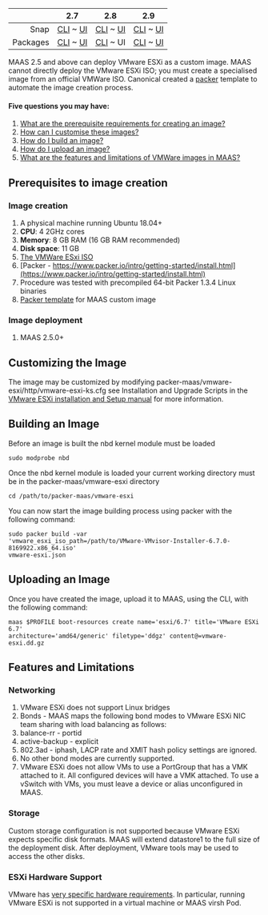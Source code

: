 <!-- deb-2-7-cli
||2.7|2.8|2.9|
|-----:|:-----:|:-----:|:-----:|
|Snap|[CLI](/t/vmware-images/3234) ~ [UI](/t/vmware-images/3235)|[CLI](/t/vmware-images/3236) ~ [UI](/t/vmware-images/3237)|[CLI](/t/vmware-images/3238) ~ [UI](/t/vmware-images/3239)|
|Packages|CLI ~ [UI](/t/vmware-images/3241)|[CLI](/t/vmware-images/3242) ~ [UI](/t/vmware-images/3243)|[CLI](/t/vmware-images/3244) ~ [UI](/t/vmware-images/3245)|
 deb-2-7-cli -->

<!-- deb-2-7-ui
||2.7|2.8|2.9|
|-----:|:-----:|:-----:|:-----:|
|Snap|[CLI](/t/vmware-images/3234) ~ [UI](/t/vmware-images/3235)|[CLI](/t/vmware-images/3236) ~ [UI](/t/vmware-images/3237)|[CLI](/t/vmware-images/3238) ~ [UI](/t/vmware-images/3239)|
|Packages|[CLI](/t/vmware-images/3240) ~ UI|[CLI](/t/vmware-images/3242) ~ [UI](/t/vmware-images/3243)|[CLI](/t/vmware-images/3244) ~ [UI](/t/vmware-images/3245)|
 deb-2-7-ui -->

<!-- deb-2-8-cli
||2.7|2.8|2.9|
|-----:|:-----:|:-----:|:-----:|
|Snap|[CLI](/t/vmware-images/3234) ~ [UI](/t/vmware-images/3235)|[CLI](/t/vmware-images/3236) ~ [UI](/t/vmware-images/3237)|[CLI](/t/vmware-images/3238) ~ [UI](/t/vmware-images/3239)|
|Packages|[CLI](/t/vmware-images/3240) ~ [UI](/t/vmware-images/3241)|CLI ~ [UI](/t/vmware-images/3243)|[CLI](/t/vmware-images/3244) ~ [UI](/t/vmware-images/3245)|
 deb-2-8-cli -->

||2.7|2.8|2.9|
|-----:|:-----:|:-----:|:-----:|
|Snap|[CLI](/t/vmware-images/3234) ~ [UI](/t/vmware-images/3235)|[CLI](/t/vmware-images/3236) ~ [UI](/t/vmware-images/3237)|[CLI](/t/vmware-images/3238) ~ [UI](/t/vmware-images/3239)|
|Packages|[CLI](/t/vmware-images/3240) ~ [UI](/t/vmware-images/3241)|[CLI](/t/vmware-images/3242) ~ UI|[CLI](/t/vmware-images/3244) ~ [UI](/t/vmware-images/3245)|

<!-- deb-2-9-cli
||2.7|2.8|2.9|
|-----:|:-----:|:-----:|:-----:|
|Snap|[CLI](/t/vmware-images/3234) ~ [UI](/t/vmware-images/3235)|[CLI](/t/vmware-images/3236) ~ [UI](/t/vmware-images/3237)|[CLI](/t/vmware-images/3238) ~ [UI](/t/vmware-images/3239)|
|Packages|[CLI](/t/vmware-images/3240) ~ [UI](/t/vmware-images/3241)|[CLI](/t/vmware-images/3242) ~ [UI](/t/vmware-images/3243)|CLI ~ [UI](/t/vmware-images/3245)|
 deb-2-9-cli -->

<!-- deb-2-9-ui
||2.7|2.8|2.9|
|-----:|:-----:|:-----:|:-----:|
|Snap|[CLI](/t/vmware-images/3234) ~ [UI](/t/vmware-images/3235)|[CLI](/t/vmware-images/3236) ~ [UI](/t/vmware-images/3237)|[CLI](/t/vmware-images/3238) ~ [UI](/t/vmware-images/3239)|
|Packages|[CLI](/t/vmware-images/3240) ~ [UI](/t/vmware-images/3241)|[CLI](/t/vmware-images/3242) ~ [UI](/t/vmware-images/3243)|[CLI](/t/vmware-images/3244) ~ UI|
 deb-2-9-ui -->

<!-- snap-2-7-cli
||2.7|2.8|2.9|
|-----:|:-----:|:-----:|:-----:|
|Snap|CLI ~ [UI](/t/vmware-images/3235)|[CLI](/t/vmware-images/3236) ~ [UI](/t/vmware-images/3237)|[CLI](/t/vmware-images/3238) ~ [UI](/t/vmware-images/3239)|
|Packages|[CLI](/t/vmware-images/3240) ~ [UI](/t/vmware-images/3241)|[CLI](/t/vmware-images/3242) ~ [UI](/t/vmware-images/3243)|[CLI](/t/vmware-images/3244) ~ [UI](/t/vmware-images/3245)|
 snap-2-7-cli -->

<!-- snap-2-7-ui
||2.7|2.8|2.9|
|-----:|:-----:|:-----:|:-----:|
|Snap|[CLI](/t/vmware-images/3234) ~ UI|[CLI](/t/vmware-images/3236) ~ [UI](/t/vmware-images/3237)|[CLI](/t/vmware-images/3238) ~ [UI](/t/vmware-images/3239)|
|Packages|[CLI](/t/vmware-images/3240) ~ [UI](/t/vmware-images/3241)|[CLI](/t/vmware-images/3242) ~ [UI](/t/vmware-images/3243)|[CLI](/t/vmware-images/3244) ~ [UI](/t/vmware-images/3245)|
 snap-2-7-ui -->

<!-- snap-2-8-cli
||2.7|2.8|2.9|
|-----:|:-----:|:-----:|:-----:|
|Snap|[CLI](/t/vmware-images/3234) ~ [UI](/t/vmware-images/3235)|CLI ~ [UI](/t/vmware-images/3237)|[CLI](/t/vmware-images/3238) ~ [UI](/t/vmware-images/3239)|
|Packages|[CLI](/t/vmware-images/3240) ~ [UI](/t/vmware-images/3241)|[CLI](/t/vmware-images/3242) ~ [UI](/t/vmware-images/3243)|[CLI](/t/vmware-images/3244) ~ [UI](/t/vmware-images/3245)|
 snap-2-8-cli -->

<!-- snap-2-8-ui
||2.7|2.8|2.9|
|-----:|:-----:|:-----:|:-----:|
|Snap|[CLI](/t/vmware-images/3234) ~ [UI](/t/vmware-images/3235)|[CLI](/t/vmware-images/3236) ~ UI|[CLI](/t/vmware-images/3238) ~ [UI](/t/vmware-images/3239)|
|Packages|[CLI](/t/vmware-images/3240) ~ [UI](/t/vmware-images/3241)|[CLI](/t/vmware-images/3242) ~ [UI](/t/vmware-images/3243)|[CLI](/t/vmware-images/3244) ~ [UI](/t/vmware-images/3245)|
 snap-2-8-ui -->

<!-- snap-2-9-cli
||2.7|2.8|2.9|
|-----:|:-----:|:-----:|:-----:|
|Snap|[CLI](/t/vmware-images/3234) ~ [UI](/t/vmware-images/3235)|[CLI](/t/vmware-images/3236) ~ [UI](/t/vmware-images/3237)|CLI ~ [UI](/t/vmware-images/3239)|
|Packages|[CLI](/t/vmware-images/3240) ~ [UI](/t/vmware-images/3241)|[CLI](/t/vmware-images/3242) ~ [UI](/t/vmware-images/3243)|[CLI](/t/vmware-images/3244) ~ [UI](/t/vmware-images/3245)|
 snap-2-9-cli -->

<!-- snap-2-9-ui
||2.7|2.8|2.9|
|-----:|:-----:|:-----:|:-----:|
|Snap|[CLI](/t/vmware-images/3234) ~ [UI](/t/vmware-images/3235)|[CLI](/t/vmware-images/3236) ~ [UI](/t/vmware-images/3237)|[CLI](/t/vmware-images/3238) ~ UI|
|Packages|[CLI](/t/vmware-images/3240) ~ [UI](/t/vmware-images/3241)|[CLI](/t/vmware-images/3242) ~ [UI](/t/vmware-images/3243)|[CLI](/t/vmware-images/3244) ~ [UI](/t/vmware-images/3245)|
 snap-2-9-ui -->

MAAS 2.5 and above can deploy VMware ESXi as a custom image. MAAS cannot directly deploy the VMware ESXi ISO; you must create a specialised image from an official VMWare ISO. Canonical created a [packer](https://www.packer.io/) template to automate the image creation process.

#### Five questions you may have:

1. [What are the prerequisite requirements for creating an image?](#heading--prerequisites-to-create-the-images)
2. [How can I customise these images?](#heading--customizing-the-image)
3. [How do I build an image?](#heading--building-an-image)
4. [How do I upload an image?](#heading--uploading-an-image)
5. [What are the features and limitations of VMWare images in MAAS?](#heading--features-and-limitations)

<h2 id="heading--prerequisites-to-create-the-images">Prerequisites to image creation</h2>

<h3 id="heading--image-creation">Image creation</h3>

1.   A physical machine running Ubuntu 18.04+
2.   **CPU**: 4 2GHz cores
3.   **Memory**: 8 GB RAM (16 GB RAM recommended)
4.   **Disk space**: 11 GB
5.   [The VMWare ESxi ISO](https://my.vmware.com/en/web/vmware/evalcenter?p=free-esxi6)
6.   [Packer - https://www.packer.io/intro/getting-started/install.html](https://www.packer.io/intro/getting-started/install.html)
7.   Procedure was tested with precompiled 64-bit Packer 1.3.4 Linux binaries
8.   <a href="https://github.com/canonical/packer-maas">Packer template</a> for MAAS custom image

<h3 id="heading--image-deployment">Image deployment</h3>

1.   MAAS 2.5.0+

<h2 id="heading--customizing-the-image">Customizing the Image</h2>

The image may be customized by modifying packer-maas/vmware-esxi/http/vmware-esxi-ks.cfg see Installation and Upgrade Scripts in the [VMware ESXi installation and Setup manual](https://docs.vmware.com/en/VMware-vSphere/6.7/vsphere-esxi-67-installation-setup-guide.pdf) for more information.

<h2 id="heading--building-an-image">Building an Image</h2>

Before an image is built the nbd kernel module must be loaded

    sudo modprobe nbd

Once the nbd kernel module is loaded your current working directory must be in the packer-maas/vmware-esxi directory

    cd /path/to/packer-maas/vmware-esxi

You can now start the image building process using packer with the following command:

    sudo packer build -var
    'vmware_esxi_iso_path=/path/to/VMware-VMvisor-Installer-6.7.0-8169922.x86_64.iso'
    vmware-esxi.json

<h2 id="heading--uploading-an-image">Uploading an Image</h2>

Once you have created the image, upload it to MAAS, using the CLI, with the following command:

    maas $PROFILE boot-resources create name='esxi/6.7' title='VMware ESXi 6.7'
    architecture='amd64/generic' filetype='ddgz' content@=vmware-esxi.dd.gz

<h2 id="heading--features-and-limitations">Features and Limitations</h2>

<h3 id="heading--networking">Networking</h3>

1.   VMware ESXi does not support Linux bridges
2.   Bonds - MAAS maps the following bond modes to VMware ESXi NIC team sharing with load balancing as follows:
3.   balance-rr - portid
4.   active-backup - explicit
5.   802.3ad - iphash, LACP rate and XMIT hash policy settings are ignored.
6.   No other bond modes are currently supported.
7.   VMware ESXi does not allow VMs to use a PortGroup that has a VMK attached to it. All configured devices will have a VMK attached. To use a vSwitch with VMs, you must leave a device or alias unconfigured in MAAS.

<h3 id="heading--storage">Storage</h3>

Custom storage configuration is not supported because VMware ESXi expects specific disk formats. MAAS will extend datastore1 to the full size of the deployment disk. After deployment, VMware tools may be used to access the other disks.

<h3 id="heading--esxi-hardware-support">ESXi Hardware Support</h3>

VMware has [very specific hardware requirements](https://www.vmware.com/resources/compatibility/search.php). In particular, running VMware ESXi is not supported in a virtual machine or MAAS virsh Pod.